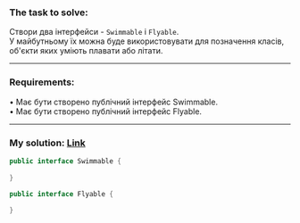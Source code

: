 ### **The task to solve:**  

Створи два інтерфейси - `Swimmable` і `Flyable`.  
У майбутньому їх можна буде використовувати для позначення класів, об'єкти яких уміють плавати або літати.

---

### **Requirements:**  

• Має бути створено публічний інтерфейс Swimmable.  
• Має бути створено публічний інтерфейс Flyable.

---

### **My solution: [Link](./src/)**  

```java
public interface Swimmable {
    
}
```

```java
public interface Flyable {
    
}
```
